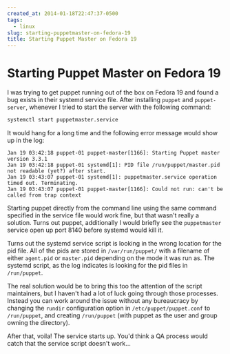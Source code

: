 ```yaml
---
created_at: 2014-01-18T22:47:37-0500
tags:
  - linux
slug: starting-puppetmaster-on-fedora-19
title: Starting Puppet Master on Fedora 19
---
```


# Starting Puppet Master on Fedora 19

I was trying to get puppet running out of the box on Fedora 19 and found a bug
exists in their systemd service file. After installing `puppet` and
`puppet-server`, whenever I tried to start the server with the following
command:

```sh
systemctl start puppetmaster.service
```

It would hang for a long time and the following error message would show up in
the log:

```
Jan 19 03:42:18 puppet-01 puppet-master[1166]: Starting Puppet master version 3.3.1
Jan 19 03:42:18 puppet-01 systemd[1]: PID file /run/puppet/master.pid not readable (yet?) after start.
Jan 19 03:43:07 puppet-01 systemd[1]: puppetmaster.service operation timed out. Terminating.
Jan 19 03:43:07 puppet-01 puppet-master[1166]: Could not run: can't be called from trap context
```

Starting puppet directly from the command line using the same command specified
in the service file would work fine, but that wasn't really a solution. Turns
out puppet, additionally I would briefly see the `puppetmaster` service open up
port 8140 before systemd would kill it.

Turns out the systemd service script is looking in the wrong location for the
pid file. All of the pids are stored in `/var/run/puppet/` with a filename of
either `agent.pid` or `master.pid` depending on the mode it was run as. The
systemd script, as the log indicates is looking for the pid files in
`/run/puppet`.

The real solution would be to bring this too the attention of the script
maintainers, but I haven't had a lot of luck going through those processes.
Instead you can work around the issue without any bureaucracy by changing the
`rundir` configuration option in `/etc/puppet/puppet.conf` to `/run/puppet`,
and creating `/run/puppet` (with puppet as the user and group owning the
directory).

After that, voila! The service starts up. You'd think a QA process would catch
that the service script doesn't work...
